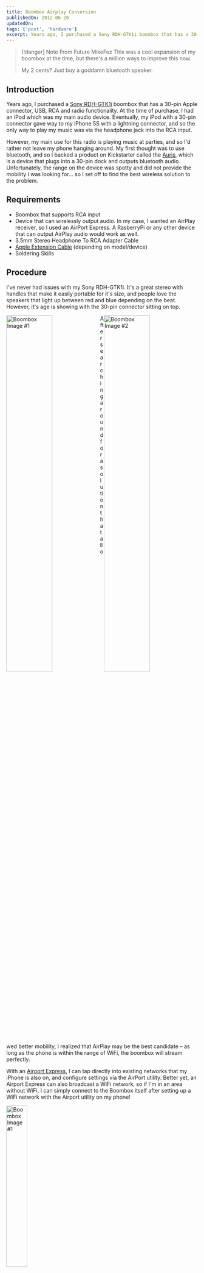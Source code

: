 ```yaml
---
title: Boombox Airplay Conversion
publishedOn: 2012-06-20
updatedOn:
tags: ['post', 'hardware']
excerpt: Years ago, I purchased a Sony RDH-GTK1i boombox that has a 30-pin Apple connector, USB, RCA and radio functionality. At the time of purchase, I had an iPod which was my main audio device. This is how I converted it to support AirPlay.
---
```


> [!danger] Note From Future MikeFez
> This was a cool expansion of my boombox at the time, but there's a million ways to improve this now.
>
> My 2 cents? Just buy a goddamn bluetooth speaker.

## Introduction

Years ago, I purchased a [Sony RDH-GTK1i](http://www.amazon.com/Sony-RDH-GTK1i-system-cradle-player/dp/B004TR8SV8/ref=sr_1_46?s=electronics&ie=UTF8&qid=1434815878&sr=1-46&keywords=boombox+lights) boombox that has a 30-pin Apple connector, USB, RCA and radio functionality. At the time of purchase, I had an iPod which was my main audio device. Eventually, my iPod with a 30-pin connector gave way to my iPhone 5S with a lightning connector, and so the only way to play my music was via the headphone jack into the RCA input.

However, my main use for this radio is playing music at parties, and so I'd rather not leave my phone hanging around. My first thought was to use bluetooth, and so I backed a product on Kickstarter called the [Auris](https://www.kickstarter.com/428223606/auris-bluetooth-for-your-dock), which is a device that plugs into a 30-pin dock and outputs bluetooth audio. Unfortunately, the range on the device was spotty and did not provide the mobility I was looking for… so I set off to find the best wireless solution to the problem.

## Requirements

- Boombox that supports RCA input
- Device that can wirelessly output audio. In my case, I wanted an AirPlay receiver, so I used an AirPort Express. A RasberryPi or any other device that can output AirPlay audio would work as well.
- 3.5mm Stereo Headphone To RCA Adapter Cable
- [Apple Extension Cable](http://www.amazon.com/Power-Adapter-Extension-Apple-Macbook/dp/B009OA61UK) (depending on model/device)
- Soldering Skills

## Procedure

I've never had issues with my Sony RDH-GTK1i. It's a great stereo with handles that make it easily portable for it's size, and people love the speakers that light up between red and blue depending on the beat. However, it's age is showing with the 30-pin connector sitting on top.

<div>
  <img src="/images/boombox-airplay-conversion/boombox1.jpg" alt="Boombox Image #1" style="width: 49%; float: left;"/>
  <img src="/images/boombox-airplay-conversion/boombox2.jpg" alt="Boombox Image #2" style="width: 49%; float: right;"/>
</div>

After searching around for a solution that allowed better mobility, I realized that AirPlay may be the best candidate – as long as the phone is within the range of WiFi, the boombox will stream perfectly.

With an [Airport Express](https://www.apple.com/airport-express/), I can tap directly into existing networks that my iPhone is also on, and configure settings via the AirPort utility. Better yet, an Airport Express can also broadcast a WiFi network, so if I'm in an area without WiFi, I can simply connect to the Boombox itself after setting up a WiFi network with the Airport utility on my phone!

<img src="/images/boombox-airplay-conversion/airport.jpg" alt="Boombox Image #1" style="margin-left: auto; margin-right: auto; width: 33%;"/>

My initial solution was ugly – I used [Sugru](https://sugru.com/) to mount the Airport to the back of the boombox connected to an extension cord. Since the extension cord had 3 outlets, I plugged the boombox into it as well, zip tied the cables, and used the extension cord in it's place.

It worked, but it drove me crazy to look at, and so I decided to try to get everything mounted internally instead.

The first step is removing the back of the casing. Underneath, everything is mounted to what looks like plywood, and luckily there was adequate space for any additions I wanted to make. There's two separate boards in there, a logic board and a power supply.

![Inside the Boombox](/images/boombox-airplay-conversion/inside-boombox.jpg)

Now that I had a general idea of the layout in my head, decided to trace the RCA connectors in order to find a good soldering point. My plan was to cut off the RCA end of the 3.5mm headphone to RCA cable, and to solder the RCA end's exposed wire directly to the RCA input, and in the end this was successful. With the 3.5mm end, I simply plugged it into the Airport Express and mounted it in place with Sugru.

The benefit of doing it this way is that the RCA inputs are still accessible and can be used. I'm still waiting for someone to tell me why it's a bad idea to have the Airport directly wired this way, but I ensure that nothing is outputted from the Airport if the RCA input is being used by another device.


<div>
  <img src="/images/boombox-airplay-conversion/rca-cable.jpg" alt="Boombox Image #1" style="width: 49%; float: left;"/>
  <img src="/images/boombox-airplay-conversion/inside-wiring1.jpg" alt="Boombox Image #2" style="width: 49%; float: right;"/>
</div>


<img src="/images/boombox-airplay-conversion/inside-wiring2.jpg" alt="Boombox Image #1" style="margin-left: auto; margin-right: auto; width: 33%;"/>


The next step is to find a way to power the Airport. Luckily, Apple provides extension cords to many of their products, and I happened to have a spare laying around.

I found the point on the boombox's power supply where AC power is supplied from, and followed it to the point where the On/Off power switch is. The reason I did it this way is that if the boombox is powered off, the Airport would also power off opposed to the AirPort always being on when the boombox is plugged in.

After taking measurements of the distance from the Airport's mounting point, I cut the extension cable and soldered it directly to the AC power point after the boombox's On/Off switch.

![Apple Extension Cable](/images/boombox-airplay-conversion/extension-cable.jpg)
![Power Wiring](/images/boombox-airplay-conversion/power-wiring1.jpg)
![Power Wiring Detail](/images/boombox-airplay-conversion/power-wiring2.jpg)
![More Wiring](/images/boombox-airplay-conversion/more-wiring.jpg)

I also wanted to have some sort of wired connection to the Airport in the case that I accidentally shut off WiFi on it, making it inaccessible from my phone.

In order to do this, I grabbed a short ethernet cable and a "female to female ethernet extension", plugged one end of the ethernet cable into the Airport, and the other end into the extension. The last step was to mount the extension so that one end is accessible from the outside of the boombox, so I cut a small hole and, as you may have guessed, hot glued it in place. This way, in case I configured it improperly via WiFi, I can plug the boombox directly into my router and fix the configuration.

The final step was to hot glue all the wires I added in order to prevent any rattling, so I went on a hot gluing spree.

![Ethernet Connection](/images/boombox-airplay-conversion/ethernet1.jpg)
![Outside View](/images/boombox-airplay-conversion/outside-view.jpg)
![Final Assembly](/images/boombox-airplay-conversion/final-assembly.jpg)

## Conclusion

It's been a few years since I've done this mod, and I've had no issues whatsoever with the boombox. Normally it stays connected to my home WiFi, though switching it over to broadcast it's own when I bring it out takes just a couple of minutes, and is easy to do.

The other benefit of using AirPlay is that anyone on the network can connect their iOS device, which the majority of the people I know own. So when at a party, I create an unsecured wireless connection and anyone can connect and play with no issues. And for those with other mobile devices, the wired RCA connection is still an option.